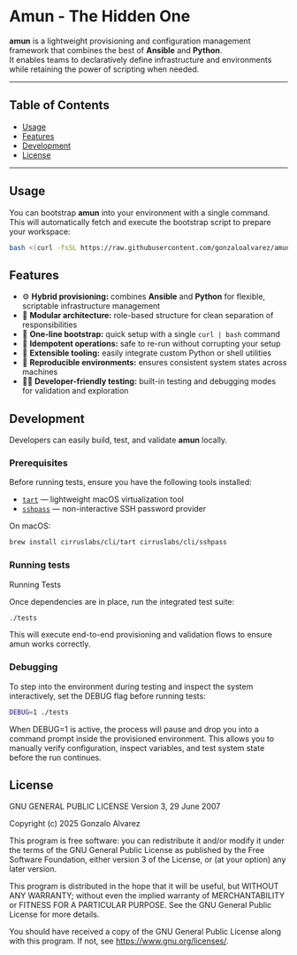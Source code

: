 # Amun - The Hidden One

**amun** is a lightweight provisioning and configuration management framework that combines the best of **Ansible** and **Python**.  
It enables teams to declaratively define infrastructure and environments while retaining the power of scripting when needed.

---

## Table of Contents

- [Usage](#usage)
- [Features](#features)
- [Development](#development)
- [License](#license)

---

## Usage

You can bootstrap **amun** into your environment with a single command.  
This will automatically fetch and execute the bootstrap script to prepare your workspace:

```bash
bash <(curl -fsSL https://raw.githubusercontent.com/gonzaloalvarez/amun/main/bootstrap)
```

## Features

- ⚙️ **Hybrid provisioning:** combines **Ansible** and **Python** for flexible, scriptable infrastructure management  
- 🧩 **Modular architecture:** role-based structure for clean separation of responsibilities  
- 🚀 **One-line bootstrap:** quick setup with a single `curl | bash` command  
- 🔁 **Idempotent operations:** safe to re-run without corrupting your setup  
- 🧰 **Extensible tooling:** easily integrate custom Python or shell utilities  
- 🧮 **Reproducible environments:** ensures consistent system states across machines  
- 🧑‍💻 **Developer-friendly testing:** built-in testing and debugging modes for validation and exploration

## Development

Developers can easily build, test, and validate **amun** locally.

### Prerequisites

Before running tests, ensure you have the following tools installed:

- [`tart`](https://github.com/cirruslabs/tart) — lightweight macOS virtualization tool  
- [`sshpass`](https://linux.die.net/man/1/sshpass) — non-interactive SSH password provider  

On macOS:

```bash
brew install cirruslabs/cli/tart cirruslabs/cli/sshpass
```

### Running tests

Running Tests

Once dependencies are in place, run the integrated test suite:

```bash
./tests
```
This will execute end-to-end provisioning and validation flows to ensure amun works correctly.

### Debugging

To step into the environment during testing and inspect the system interactively,
set the DEBUG flag before running tests:

```bash
DEBUG=1 ./tests
```

When DEBUG=1 is active, the process will pause and drop you into a command prompt inside the provisioned environment.
This allows you to manually verify configuration, inspect variables, and test system state before the run continues.

## License

GNU GENERAL PUBLIC LICENSE
Version 3, 29 June 2007

Copyright (c) 2025 Gonzalo Alvarez

This program is free software: you can redistribute it and/or modify
it under the terms of the GNU General Public License as published by
the Free Software Foundation, either version 3 of the License, or
(at your option) any later version.

This program is distributed in the hope that it will be useful,
but WITHOUT ANY WARRANTY; without even the implied warranty of
MERCHANTABILITY or FITNESS FOR A PARTICULAR PURPOSE. See the
GNU General Public License for more details.

You should have received a copy of the GNU General Public License
along with this program. If not, see https://www.gnu.org/licenses/.
